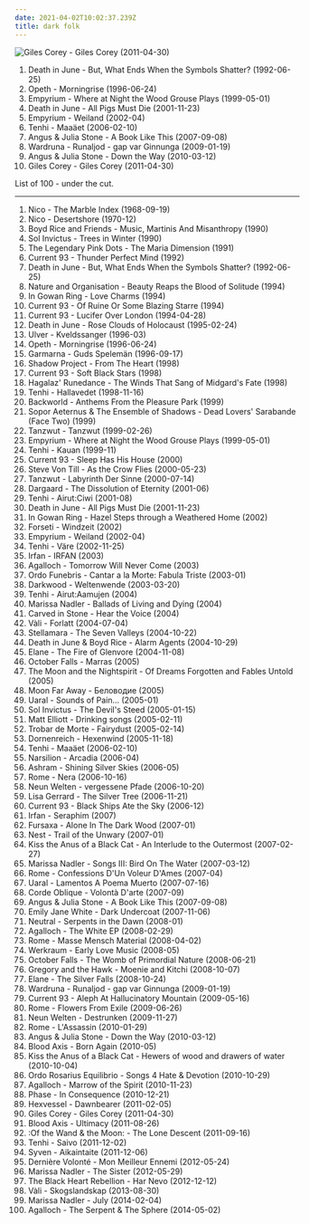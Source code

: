 ```yaml
---
date: 2021-04-02T10:02:37.239Z
title: dark folk
---
```

![Giles Corey - Giles Corey (2011-04-30)](http://coverartarchive.org/release/945d7382-e187-454c-bbf9-09abe4404772/4804497131-500.jpg "Giles Corey - Giles Corey (2011-04-30)")
<ol class="albums">
<li data-cover="http://coverartarchive.org/release/01644ef1-8e69-3ada-aec3-d5ab9054eb55/28801957432-500.jpg" data-tags="neofolk" role="button">Death in June - But, What Ends When the Symbols Shatter? (1992-06-25)</li>
<li data-cover="https://via.placeholder.com/450" data-tags="progressive death metal, progressive metal" role="button">Opeth - Morningrise (1996-06-24)</li>
<li data-cover="http://coverartarchive.org/release/c6918bbe-4343-4235-a8c5-ca6a79cf60ac/1009676795-500.jpg" data-tags="folk, acoustic, neofolk" role="button">Empyrium - Where at Night the Wood Grouse Plays (1999-05-01)</li>
<li data-cover="http://coverartarchive.org/release/21fc81a5-dd05-459c-b528-f25a1044d395/16084072468-500.jpg" data-tags="noise, experimental" role="button">Death in June - All Pigs Must Die (2001-11-23)</li>
<li data-cover="http://coverartarchive.org/release/370bd996-a648-4b02-ad41-083df8a208cb/12560286434-500.jpg" data-tags="neofolk, folk, dark folk" role="button">Empyrium - Weiland (2002-04)</li>
<li data-cover="http://coverartarchive.org/release/c084ab51-54b2-41a5-8fb6-106c62773192/3426121317-500.jpg" data-tags="folk, dark folk" role="button">Tenhi - Maaäet (2006-02-10)</li>
<li data-cover="http://coverartarchive.org/release/43ff3450-f35f-40ad-986b-01703287dc6d/2638757408-500.jpg" data-tags="folk, 2007, acoustic, indie folk" role="button">Angus & Julia Stone - A Book Like This (2007-09-08)</li>
<li data-cover="http://coverartarchive.org/release/11b2eb6b-6ecb-4cfc-b814-8ebc80dccd88/9907441763-500.jpg" data-tags="folk, dark folk, neofolk, 2009" role="button">Wardruna - Runaljod - gap var Ginnunga (2009-01-19)</li>
<li data-cover="https://img.discogs.com/GZQaNa4YwaSDdDoPzZJ7mhWpI_I=/fit-in/600x537/filters:strip_icc():format(jpeg):mode_rgb():quality(90)/discogs-images/R-8174467-1456538834-6332.jpeg.jpg" data-tags="2010" role="button">Angus & Julia Stone - Down the Way (2010-03-12)</li>
<li data-cover="http://coverartarchive.org/release/945d7382-e187-454c-bbf9-09abe4404772/4804497131-500.jpg" data-tags="dark folk, slowcore, 2011" role="button">Giles Corey - Giles Corey (2011-04-30)</li>
</ol>
List of 100 - under the cut.
<!-- more -->

_________________

<ol class="albums">
<li data-cover="https://via.placeholder.com/450" data-tags="experimental, 1968, avant-garde, avant-folk" role="button">
Nico - The Marble Index (1968-09-19)
</li>
<li data-cover="https://img.discogs.com/PIUyGoXmgaDsHQb3eSLKgxDqVjY=/fit-in/600x593/filters:strip_icc():format(jpeg):mode_rgb():quality(90)/discogs-images/R-446106-1401542136-5263.jpeg.jpg" data-tags="1970" role="button">
Nico - Desertshore (1970-12)
</li>
<li data-cover="https://img.discogs.com/k7F2p3zdIKqiexIXJjSdmG2YLgs=/fit-in/588x521/filters:strip_icc():format(jpeg):mode_rgb():quality(90)/discogs-images/R-316971-1280442253.jpeg.jpg" data-tags="neofolk, dark folk" role="button">
Boyd Rice and Friends - Music, Martinis And Misanthropy (1990)
</li>
<li data-cover="http://coverartarchive.org/release/db70834c-c1ac-4500-8e15-f9199bb4afeb/14488070941-500.jpg" data-tags="neofolk" role="button">
Sol Invictus - Trees in Winter (1990)
</li>
<li data-cover="http://coverartarchive.org/release/207716a1-0b09-3067-8867-a4ddb2a4ee86/5833103798-500.jpg" data-tags="experimental, industrial, apocalyptic folk, psychedelic rock" role="button">
The Legendary Pink Dots - The Maria Dimension (1991)
</li>
<li data-cover="http://coverartarchive.org/release/1b5e3859-a7b4-4782-82e9-f0471f8f461e/14996550732-500.jpg" data-tags="neofolk, apocalyptic folk" role="button">
Current 93 - Thunder Perfect Mind (1992)
</li>
<li data-cover="http://coverartarchive.org/release/01644ef1-8e69-3ada-aec3-d5ab9054eb55/28801957432-500.jpg" data-tags="neofolk" role="button">
Death in June - But, What Ends When the Symbols Shatter? (1992-06-25)
</li>
<li data-cover="http://coverartarchive.org/release/83ceca16-4978-40ff-8403-01a2459e5ada/11674104907-500.jpg" data-tags="neofolk, apocalyptic folk, dark folk" role="button">
Nature and Organisation - Beauty Reaps the Blood of Solitude (1994)
</li>
<li data-cover="https://img.discogs.com/6zIIjkaBss-9X6VtwLjf7VeBWoI=/fit-in/590x531/filters:strip_icc():format(jpeg):mode_rgb():quality(90)/discogs-images/R-986416-1181284371.jpeg.jpg" data-tags="neofolk, dark folk" role="button">
In Gowan Ring - Love Charms (1994)
</li>
<li data-cover="http://coverartarchive.org/release/71119a18-2752-3562-a073-07de27a9709a/3668940581-500.jpg" data-tags="1994, neofolk, dark folk, apocalyptic folk" role="button">
Current 93 - Of Ruine Or Some Blazing Starre (1994)
</li>
<li data-cover="https://img.discogs.com/ogLmmoC6o15ElTV20tgOPrJnJmQ=/fit-in/590x600/filters:strip_icc():format(jpeg):mode_rgb():quality(90)/discogs-images/R-872305-1167759231.jpeg.jpg" data-tags="1994, neofolk, world serpent, soundtrack to the apocalypse" role="button">
Current 93 - Lucifer Over London (1994-04-28)
</li>
<li data-cover="http://coverartarchive.org/release/3c46e60d-4448-32a2-a407-916ef35d61db/16083861520-500.jpg" data-tags="neofolk" role="button">
Death in June - Rose Clouds of Holocaust (1995-02-24)
</li>
<li data-cover="http://coverartarchive.org/release/cd7a8fc4-9ef2-4f9f-b47f-2d6c3ac421ea/25356747530-500.jpg" data-tags="folk" role="button">
Ulver - Kveldssanger (1996-03)
</li>
<li data-cover="https://via.placeholder.com/450" data-tags="progressive death metal, progressive metal" role="button">
Opeth - Morningrise (1996-06-24)
</li>
<li data-cover="https://img.discogs.com/Uid9iWlf6Ld_DM3CPheHXZ-ohbg=/fit-in/600x607/filters:strip_icc():format(jpeg):mode_rgb():quality(90)/discogs-images/R-2475406-1427529197-1851.jpeg.jpg" data-tags="folk" role="button">
Garmarna - Guds Spelemän (1996-09-17)
</li>
<li data-cover="http://coverartarchive.org/release/50ead46a-ce80-43fb-8817-5cdbc3982e3b/15566159178-500.jpg" data-tags="gothic, gothic rock, rozz williams" role="button">
Shadow Project - From The Heart (1998)
</li>
<li data-cover="http://coverartarchive.org/release/ce037097-b68d-4bbb-8d17-476fc82ebde3/3613013207-500.jpg" data-tags="piano, melancholic" role="button">
Current 93 - Soft Black Stars (1998)
</li>
<li data-cover="http://coverartarchive.org/release/a4cb04da-80b6-4dc7-b837-b13e328379f3/14494577190-500.jpg" data-tags="neofolk" role="button">
Hagalaz' Runedance - The Winds That Sang of Midgard's Fate (1998)
</li>
<li data-cover="http://coverartarchive.org/release/46b8dd1d-8a9f-4389-96d2-5c5591ef3dc4/18174978441-500.jpg" data-tags="folk, dark folk, hiver" role="button">
Tenhi - Hallavedet (1998-11-16)
</li>
<li data-cover="http://coverartarchive.org/release/f9869932-779b-4474-b877-2315fc74c6a7/8806552856-500.jpg" data-tags="neofolk, dark folk, apocalyptic folk, world serpent" role="button">
Backworld - Anthems From the Pleasure Park (1999)
</li>
<li data-cover="http://coverartarchive.org/release/cde5e66a-d7d2-4187-b389-6fa14a279910/17251378984-500.jpg" data-tags="gothic, darkwave" role="button">
Sopor Aeternus & The Ensemble of Shadows - Dead Lovers' Sarabande (Face Two) (1999)
</li>
<li data-cover="http://coverartarchive.org/release/7bda0240-f1d4-4c5c-b50d-a46fe30af5d7/12568057157-500.jpg" data-tags="german, tanzwut-tanzwut, metal, mittelalter-mix" role="button">
Tanzwut - Tanzwut (1999-02-26)
</li>
<li data-cover="http://coverartarchive.org/release/c6918bbe-4343-4235-a8c5-ca6a79cf60ac/1009676795-500.jpg" data-tags="folk, acoustic, neofolk" role="button">
Empyrium - Where at Night the Wood Grouse Plays (1999-05-01)
</li>
<li data-cover="https://img.discogs.com/o0B1S9nEWRs5utbd44DpfDTTiEw=/fit-in/600x600/filters:strip_icc():format(jpeg):mode_rgb():quality(90)/discogs-images/R-9711267-1485158428-9823.jpeg.jpg" data-tags="neofolk, folk" role="button">
Tenhi - Kauan (1999-11)
</li>
<li data-cover="http://coverartarchive.org/release/c5e4351e-fafd-3066-81a3-71e1cffd2133/3617687903-500.jpg" data-tags="neofolk, apocalyptic folk" role="button">
Current 93 - Sleep Has His House (2000)
</li>
<li data-cover="https://img.discogs.com/Oi3ABo3tiD85_UEjWrEV4_yXwGA=/fit-in/600x600/filters:strip_icc():format(jpeg):mode_rgb():quality(90)/discogs-images/R-15770006-1597476973-8178.png.jpg" data-tags="singer-songwriter, avantgarde, melancholic" role="button">
Steve Von Till - As the Crow Flies (2000-05-23)
</li>
<li data-cover="http://coverartarchive.org/release/bdf8d600-0893-4fe5-ba70-7065281e818d/17379814232-500.jpg" data-tags="tanzwut" role="button">
Tanzwut - Labyrinth Der Sinne (2000-07-14)
</li>
<li data-cover="http://coverartarchive.org/release/fa4868f0-1f2f-4bdc-9cc3-61b107642db3/27796142340-500.jpg" data-tags="dark ambient, darkwave" role="button">
Dargaard - The Dissolution of Eternity (2001-06)
</li>
<li data-cover="https://img.discogs.com/o0B1S9nEWRs5utbd44DpfDTTiEw=/fit-in/600x600/filters:strip_icc():format(jpeg):mode_rgb():quality(90)/discogs-images/R-9711267-1485158428-9823.jpeg.jpg" data-tags="dark folk, 00s" role="button">
Tenhi - Airut:Ciwi (2001-08)
</li>
<li data-cover="http://coverartarchive.org/release/21fc81a5-dd05-459c-b528-f25a1044d395/16084072468-500.jpg" data-tags="noise, experimental" role="button">
Death in June - All Pigs Must Die (2001-11-23)
</li>
<li data-cover="http://coverartarchive.org/release/966b9b3e-cd34-4f2d-ad4c-f2f371bb0e5d/28482190012-500.jpg" data-tags="medieval, folk, neofolk" role="button">
In Gowan Ring - Hazel Steps through a Weathered Home (2002)
</li>
<li data-cover="https://img.discogs.com/JlxQC6aH-FDxs9fSB_lz29sjDec=/fit-in/500x507/filters:strip_icc():format(jpeg):mode_rgb():quality(90)/discogs-images/R-925729-1177435553.jpeg.jpg" data-tags="neofolk" role="button">
Forseti - Windzeit (2002)
</li>
<li data-cover="http://coverartarchive.org/release/370bd996-a648-4b02-ad41-083df8a208cb/12560286434-500.jpg" data-tags="neofolk, folk, dark folk" role="button">
Empyrium - Weiland (2002-04)
</li>
<li data-cover="https://img.discogs.com/o0B1S9nEWRs5utbd44DpfDTTiEw=/fit-in/600x600/filters:strip_icc():format(jpeg):mode_rgb():quality(90)/discogs-images/R-9711267-1485158428-9823.jpeg.jpg" data-tags="folk" role="button">
Tenhi - Väre (2002-11-25)
</li>
<li data-cover="http://coverartarchive.org/release/2dec60d0-00a4-4ffd-ae4b-69e86f0601dc/2788181181-500.jpg" data-tags="fantasy, ethereal, darkwave, world fusion, female vocalists" role="button">
Irfan - IRFAN (2003)
</li>
<li data-cover="http://coverartarchive.org/release/7aeb5277-5955-41da-8a0c-9951cf2d2c8a/1122752211-500.jpg" data-tags="folk" role="button">
Agalloch - Tomorrow Will Never Come (2003)
</li>
<li data-cover="https://img.discogs.com/Fe6xErQ5wnb8pPGXa_6WO5ZHRbE=/fit-in/594x600/filters:strip_icc():format(jpeg):mode_rgb():quality(90)/discogs-images/R-801471-1382200401-4568.jpeg.jpg" data-tags="dark folk, neoclassical darkwave, neoclassical, neomedieval" role="button">
Ordo Funebris - Cantar a la Morte: Fabula Triste (2003-01)
</li>
<li data-cover="http://coverartarchive.org/release/23893c69-35ae-47eb-b9ed-d7378ff885fa/14841082382-500.jpg" data-tags="dark folk" role="button">
Darkwood - Weltenwende (2003-03-20)
</li>
<li data-cover="http://coverartarchive.org/release/b2ea53b8-6930-4d45-9503-4482007d7cf1/3426093623-500.jpg" data-tags="2004" role="button">
Tenhi - Airut:Aamujen (2004)
</li>
<li data-cover="http://coverartarchive.org/release/bc2e6f32-2f93-41e7-8930-6485122e7052/3020431710-500.jpg" data-tags="folk" role="button">
Marissa Nadler - Ballads of Living and Dying (2004)
</li>
<li data-cover="http://coverartarchive.org/release/5c6f9b00-d6f1-48f1-913f-e331cca58e79/25743960778-500.jpg" data-tags="folk, acoustic, neofolk, dark folk" role="button">
Carved in Stone - Hear the Voice (2004)
</li>
<li data-cover="https://img.discogs.com/yUrJBAQdzx7Mtfpee5JFQczssTE=/fit-in/600x589/filters:strip_icc():format(jpeg):mode_rgb():quality(90)/discogs-images/R-13516009-1555682979-5576.png.jpg" data-tags="neofolk" role="button">
Vàli - Forlatt (2004-07-04)
</li>
<li data-cover="https://img.discogs.com/eCtGSmBsPQiGMeqcERCle4m4keU=/fit-in/600x589/filters:strip_icc():format(jpeg):mode_rgb():quality(90)/discogs-images/R-2029607-1326710875.jpeg.jpg" data-tags="etheral" role="button">
Stellamara - The Seven Valleys (2004-10-22)
</li>
<li data-cover="http://coverartarchive.org/release/eef84711-da0a-41b4-b2e9-a6e5fae95155/21078918413-500.jpg" data-tags="neofolk" role="button">
Death in June & Boyd Rice - Alarm Agents (2004-10-29)
</li>
<li data-cover="https://img.discogs.com/h755aup4vPrO0tBSWmYsUPI5sLs=/fit-in/400x400/filters:strip_icc():format(jpeg):mode_rgb():quality(90)/discogs-images/R-737225-1153573735.jpeg.jpg" data-tags="ethereal, medieval" role="button">
Elane - The Fire of Glenvore (2004-11-08)
</li>
<li data-cover="https://img.discogs.com/TXrIC2Hyo6mEpKJH6M6Jg40QQmQ=/fit-in/280x280/filters:strip_icc():format(jpeg):mode_rgb():quality(90)/discogs-images/R-2176446-1268130465.jpeg.jpg" data-tags="folk" role="button">
October Falls - Marras (2005)
</li>
<li data-cover="http://coverartarchive.org/release/ef88e819-cdf2-43e7-9b06-591d9b2ea64a/3003107829-500.jpg" data-tags="medieval" role="button">
The Moon and the Nightspirit - Of Dreams Forgotten and Fables Untold (2005)
</li>
<li data-cover="https://img.discogs.com/Xz2F3hJV1GXk9XlcykENIjejuhc=/fit-in/600x600/filters:strip_icc():format(jpeg):mode_rgb():quality(90)/discogs-images/R-13967827-1565114898-3972.jpeg.jpg" data-tags="dark folk" role="button">
Moon Far Away - Беловодие (2005)
</li>
<li data-cover="http://coverartarchive.org/release/59f014e1-98ab-4713-b474-4ec58fea6e03/1086086381-500.jpg" data-tags="dark folk" role="button">
Uaral - Sounds of Pain... (2005-01)
</li>
<li data-cover="https://img.discogs.com/zVl84rbhqZBz2tLPaj6hGHrnS-c=/fit-in/600x614/filters:strip_icc():format(jpeg):mode_rgb():quality(90)/discogs-images/R-11723837-1521813872-2849.png.jpg" data-tags="neofolk, dark folk, apocalyptic folk" role="button">
Sol Invictus - The Devil's Steed (2005-01-15)
</li>
<li data-cover="http://coverartarchive.org/release/88c9b590-0731-45e8-af4f-32c68e777b91/17569572923-500.jpg" data-tags="folk, 2005" role="button">
Matt Elliott - Drinking songs (2005-02-11)
</li>
<li data-cover="https://img.discogs.com/aR-NBf345D0EAAF4K5Dq4OB4w9o=/fit-in/600x534/filters:strip_icc():format(jpeg):mode_rgb():quality(90)/discogs-images/R-801483-1200479401.jpeg.jpg" data-tags="ethereal, fantasy, neofolk" role="button">
Trobar de Morte - Fairydust (2005-02-14)
</li>
<li data-cover="https://img.discogs.com/F0HVUh_1f0T-RbSDYCNyWMjGiz0=/fit-in/273x300/filters:strip_icc():format(jpeg):mode_rgb():quality(90)/discogs-images/R-1938906-1253740479.jpeg.jpg" data-tags="black metal, acoustic" role="button">
Dornenreich - Hexenwind (2005-11-18)
</li>
<li data-cover="http://coverartarchive.org/release/c084ab51-54b2-41a5-8fb6-106c62773192/3426121317-500.jpg" data-tags="folk, dark folk" role="button">
Tenhi - Maaäet (2006-02-10)
</li>
<li data-cover="https://img.discogs.com/p7NoU8uHMBWzqDzEVFc434UGxD4=/fit-in/600x536/filters:strip_icc():format(jpeg):mode_rgb():quality(90)/discogs-images/R-1289285-1207333830.jpeg.jpg" data-tags="ethereal, darkwave, neofolk" role="button">
Narsilion - Arcadia (2006-04)
</li>
<li data-cover="http://coverartarchive.org/release/f3f6d58c-ef31-4f45-8ad2-33f1947290fe/2026078238-500.jpg" data-tags="melancholic, neoclassical" role="button">
Ashram - Shining Silver Skies (2006-05)
</li>
<li data-cover="http://coverartarchive.org/release/3c058ac6-7b93-4996-af7d-6ba2b2afb6df/18075146308-500.jpg" data-tags="neofolk" role="button">
Rome - Nera (2006-10-16)
</li>
<li data-cover="http://coverartarchive.org/release/2e31f4ff-d70f-44f2-a213-454229b6f8e0/26471075091-500.jpg" data-tags="neofolk, folk" role="button">
Neun Welten - vergessene Pfade (2006-10-20)
</li>
<li data-cover="http://coverartarchive.org/release/35fbd275-fdc3-4450-9b34-e05c5d93bef0/7597192789-500.jpg" data-tags="ambient, female vocalists, new age" role="button">
Lisa Gerrard - The Silver Tree (2006-11-21)
</li>
<li data-cover="http://coverartarchive.org/release/4c879591-517a-4e93-93f9-f2a478aeca0d/3646865582-500.jpg" data-tags="dark folk, apocalyptic folk" role="button">
Current 93 - Black Ships Ate the Sky (2006-12)
</li>
<li data-cover="http://coverartarchive.org/release/ac9ff732-814f-4c91-87eb-acc311c80c7d/2044549867-500.jpg" data-tags="ethereal, female vocalists" role="button">
Irfan - Seraphim (2007)
</li>
<li data-cover="http://coverartarchive.org/release/73295f07-5e1d-4923-9821-05e4aed55838/27574041654-500.jpg" data-tags="folk, ambient, experimental, psychedelic, avant-garde, psychedelic folk, dark folk, dark acoustic, interesting, american primitive, art pop, avant-folk, experimental folk, drone folk, list, radio bav, atmospheric folk, un, gammarec, fursaxa, nancykitten all-time favourite albums" role="button">
Fursaxa - Alone In The Dark Wood (2007-01)
</li>
<li data-cover="http://coverartarchive.org/release/ae23e3f2-2b7b-4680-aa1e-b2c78fc18d00/3104771405-500.jpg" data-tags="ambient" role="button">
Nest - Trail of the Unwary (2007-01)
</li>
<li data-cover="http://coverartarchive.org/release/ee1226f9-74a1-42c6-bf22-26be859de1fc/6043097976-500.jpg" data-tags="neofolk, dark folk" role="button">
Kiss the Anus of a Black Cat - An Interlude to the Outermost (2007-02-27)
</li>
<li data-cover="http://coverartarchive.org/release/6612f329-7d59-4578-8128-c2a2ec86565c/8703131155-500.jpg" data-tags="folk" role="button">
Marissa Nadler - Songs III: Bird On The Water (2007-03-12)
</li>
<li data-cover="http://coverartarchive.org/release/20209780-beb1-45fe-b4b6-bfa6c8bd769e/2114457914-500.jpg" data-tags="neofolk, martial industrial" role="button">
Rome - Confessions D'Un Voleur D'Ames (2007-04)
</li>
<li data-cover="http://coverartarchive.org/release/f1fdac49-ff49-4469-83ee-1f7ed12bdb7e/1086102767-500.jpg" data-tags="doom metal" role="button">
Uaral - Lamentos A Poema Muerto (2007-07-16)
</li>
<li data-cover="http://coverartarchive.org/release/8d22919d-84fd-49b1-a1a3-d76286ebd0c4/2234281903-500.jpg" data-tags="neofolk, dark folk, folk, ethereal" role="button">
Corde Oblique - Volontà D'arte (2007-09)
</li>
<li data-cover="http://coverartarchive.org/release/43ff3450-f35f-40ad-986b-01703287dc6d/2638757408-500.jpg" data-tags="folk, 2007, acoustic, indie folk" role="button">
Angus & Julia Stone - A Book Like This (2007-09-08)
</li>
<li data-cover="http://coverartarchive.org/release/2dc3b27d-aa35-47d6-847d-18a25821bbc1/10182347842-500.jpg" data-tags="singer-songwriter, indie, acoustic, indie folk" role="button">
Emily Jane White - Dark Undercoat (2007-11-06)
</li>
<li data-cover="http://coverartarchive.org/release/363de362-e921-43ce-9679-3d9ae0f62314/11811299837-500.jpg" data-tags="dark folk" role="button">
Neutral - Serpents in the Dawn (2008-01)
</li>
<li data-cover="http://coverartarchive.org/release/ea4a5386-438d-4b1c-9c88-ef99e88944b1/21895396089-500.jpg" data-tags="neofolk" role="button">
Agalloch - The White EP (2008-02-29)
</li>
<li data-cover="http://coverartarchive.org/release/3dbd7f00-e950-4229-9622-bb7c4081e505/2114489033-500.jpg" data-tags="neofolk" role="button">
Rome - Masse Mensch Material (2008-04-02)
</li>
<li data-cover="https://img.discogs.com/wK5U55_fkne69T4YJ4Elj4T5CUw=/fit-in/600x587/filters:strip_icc():format(jpeg):mode_rgb():quality(90)/discogs-images/R-1406038-1600617966-7837.jpeg.jpg" data-tags="2008, folk noir, dark folk, neoclassical, apocalyptic folk, martial neofolk, je devrais avoir mon enfer de la caresse, ahnstern, je dirai quelque jour vos naissances latentes, nox-aeternus" role="button">
Werkraum - Early Love Music (2008-05)
</li>
<li data-cover="https://img.discogs.com/iMaKrAci7vj053GoS-x6AkokLGE=/fit-in/225x225/filters:strip_icc():format(jpeg):mode_rgb():quality(90)/discogs-images/R-4882917-1378388365-4556.jpeg.jpg" data-tags="dark folk" role="button">
October Falls - The Womb of Primordial Nature (2008-06-21)
</li>
<li data-cover="https://img.discogs.com/HCDAv8SH1vInO1LxcmPYw1fzQU0=/fit-in/600x598/filters:strip_icc():format(jpeg):mode_rgb():quality(90)/discogs-images/R-2708683-1507291205-3796.jpeg.jpg" data-tags="indie, folk" role="button">
Gregory and the Hawk - Moenie and Kitchi (2008-10-07)
</li>
<li data-cover="http://coverartarchive.org/release/1b7e0d89-ceff-444a-9963-34fac90ba3b5/16422860334-500.jpg" data-tags="ethereal, folk, darkwave, dark folk" role="button">
Elane - The Silver Falls (2008-10-24)
</li>
<li data-cover="http://coverartarchive.org/release/11b2eb6b-6ecb-4cfc-b814-8ebc80dccd88/9907441763-500.jpg" data-tags="folk, dark folk, neofolk, 2009" role="button">
Wardruna - Runaljod - gap var Ginnunga (2009-01-19)
</li>
<li data-cover="http://coverartarchive.org/release/fa6c5ad8-9c11-4d5f-a5cd-05b2b36dfadc/3635860075-500.jpg" data-tags="2009, psychedelic rock" role="button">
Current 93 - Aleph At Hallucinatory Mountain (2009-05-16)
</li>
<li data-cover="http://coverartarchive.org/release/37ee2649-7dfb-45ad-87b3-ca77ba66d87d/17650563376-500.jpg" data-tags="neofolk" role="button">
Rome - Flowers From Exile (2009-06-26)
</li>
<li data-cover="http://coverartarchive.org/release/b037ecc8-45fa-43c1-bf9a-30c4934b3aed/3104789300-500.jpg" data-tags="neofolk, neo folk" role="button">
Neun Welten - Destrunken (2009-11-27)
</li>
<li data-cover="http://coverartarchive.org/release/cd87c753-a934-414b-9da3-b383c3304c26/1802701475-500.jpg" data-tags="dark folk" role="button">
Rome - L'Assassin (2010-01-29)
</li>
<li data-cover="https://img.discogs.com/GZQaNa4YwaSDdDoPzZJ7mhWpI_I=/fit-in/600x537/filters:strip_icc():format(jpeg):mode_rgb():quality(90)/discogs-images/R-8174467-1456538834-6332.jpeg.jpg" data-tags="2010" role="button">
Angus & Julia Stone - Down the Way (2010-03-12)
</li>
<li data-cover="https://img.discogs.com/IVnNV2ChN-VuiiFjVijr4bFY0r8=/fit-in/582x585/filters:strip_icc():format(jpeg):mode_rgb():quality(90)/discogs-images/R-4683800-1372175780-2537.jpeg.jpg" data-tags="2010, industrial, neofolk, dark folk, apocalyptic folk" role="button">
Blood Axis - Born Again (2010-05)
</li>
<li data-cover="http://coverartarchive.org/release/71727f18-c683-4440-8ee5-0a623b5ad7fb/3109305787-500.jpg" data-tags="2010, psychedelic folk, psychedelic neofolk" role="button">
Kiss the Anus of a Black Cat - Hewers of wood and drawers of water (2010-10-04)
</li>
<li data-cover="https://img.discogs.com/WHl5pkNwsJObKrpsAUbeA7RNv5o=/fit-in/600x595/filters:strip_icc():format(jpeg):mode_rgb():quality(90)/discogs-images/R-1683872-1238740912.jpeg.jpg" data-tags="2010, dark folk, apocalyptic folk, out of line" role="button">
Ordo Rosarius Equilibrio - Songs 4 Hate & Devotion (2010-10-29)
</li>
<li data-cover="http://coverartarchive.org/release/4bf41913-8e1a-37ef-97df-b5ee6e959db1/19071349987-500.jpg" data-tags="2010, black metal, atmospheric black metal, folk metal" role="button">
Agalloch - Marrow of the Spirit (2010-11-23)
</li>
<li data-cover="http://coverartarchive.org/release/29c108d3-2d05-4637-8dad-e67025ee452a/1484876997-500.jpg" data-tags="rock, alternative rock, indie rock, progressive rock, post punk, sludge, art rock, psych, space rock, spiritual, garage rock, post rock, psychedelic rock, greek, prog rock, glam punk, dark wave, neo-psychedelia, acid rock, psych-rock, moroccan roll, phase, spiritual rock, greek psych, insight out, post-rock, post-punk, greek rock, post grunge, death n roll, space psych, neo-psych, goth n roll, psych punk, psychedelic progressive rock, psychedelic glam punk, psych prog rock, grunge, experimental, psychedelia, folk rock, trippy, exotic, traditional, electro rock, post-metal, mystic, neo-psychedelic, post metal, eastern, psych folk, dark folk, post-hardcore, alt rock, punk n roll, gothabilly, post hardcore, psych-folk, post-industrial, folk psych, prog psych, psychedelic space rock, garage psych, psych prog, post-grudge, greek psychedelic rock, greek psychedelia, greek-psych" role="button">
Phase - In Consequence (2010-12-21)
</li>
<li data-cover="http://coverartarchive.org/release/7a1e4735-6f30-4d71-8702-4399f7bec4b3/5913448914-500.jpg" data-tags="2011, psychedelic folk, dark folk" role="button">
Hexvessel - Dawnbearer (2011-02-05)
</li>
<li data-cover="http://coverartarchive.org/release/945d7382-e187-454c-bbf9-09abe4404772/4804497131-500.jpg" data-tags="dark folk, slowcore, 2011" role="button">
Giles Corey - Giles Corey (2011-04-30)
</li>
<li data-cover="http://coverartarchive.org/release/7d744184-34a0-415a-b89e-6f8c7ed2d305/11633838088-500.jpg" data-tags="industrial, folk noir, neofolk, dark folk, martial industrial, neoclassical, apocalyptic folk, martial neofolk, je dirai quelque jour vos naissances latentes, nox-aeternus" role="button">
Blood Axis - Ultimacy (2011-08-26)
</li>
<li data-cover="http://coverartarchive.org/release/185b1da0-5c07-4892-bb20-fee4642650c6/9259617885-500.jpg" data-tags="neofolk, dark folk" role="button">
:Of the Wand & the Moon: - The Lone Descent (2011-09-16)
</li>
<li data-cover="http://coverartarchive.org/release/c5fd2283-0462-49d8-948d-6de4015ee364/2872111551-500.jpg" data-tags="2011" role="button">
Tenhi - Saivo (2011-12-02)
</li>
<li data-cover="http://coverartarchive.org/release/0d815606-6d6b-4bab-a610-5adea767a80c/2722326802-500.jpg" data-tags="dark folk, tribal ambient" role="button">
Syven - Aikaintaite (2011-12-06)
</li>
<li data-cover="http://coverartarchive.org/release/749b013d-fd81-4ca1-9acd-4c5de34ba331/5904656404-500.jpg" data-tags="212, 2012, industrial, folk noir, neofolk, dark folk, martial industrial, neoclassical, apocalyptic folk, music i tried but didnt like, martial neofolk, je dirai quelque jour vos naissances latentes, nox-aeternus, eurasian artists european association" role="button">
Dernière Volonté - Mon Meilleur Ennemi (2012-05-24)
</li>
<li data-cover="https://img.discogs.com/w-QwkVoOVqQ-nP4K9PV1IQXkT0o=/fit-in/300x300/filters:strip_icc():format(jpeg):mode_rgb():quality(90)/discogs-images/R-2056673-1261331298.jpeg.jpg" data-tags="2012, folk, singer-songwriter, dream folk" role="button">
Marissa Nadler - The Sister (2012-05-29)
</li>
<li data-cover="https://img.discogs.com/jJG2n8ADa_sC-NQDSGVB9fhWBFk=/fit-in/600x840/filters:strip_icc():format(jpeg):mode_rgb():quality(90)/discogs-images/R-2907268-1306688848.jpeg.jpg" data-tags="post-rock, post-hardcore" role="button">
The Black Heart Rebellion - Har Nevo (2012-12-12)
</li>
<li data-cover="http://coverartarchive.org/release/3340c511-8744-41e4-a5e6-630699ea5ccd/16485301148-500.jpg" data-tags="acoustic" role="button">
Vàli - Skogslandskap (2013-08-30)
</li>
<li data-cover="http://coverartarchive.org/release/1c10ba34-278b-48fc-9ab6-0c2a74340383/6567257508-500.jpg" data-tags="2014" role="button">
Marissa Nadler - July (2014-02-04)
</li>
<li data-cover="http://coverartarchive.org/release/cfc5fd4a-d781-4b0d-b987-4ffe86318150/7382794708-500.jpg" data-tags="2014, doom metal, folk metal" role="button">
Agalloch - The Serpent & The Sphere (2014-05-02)
</li>
</ol>